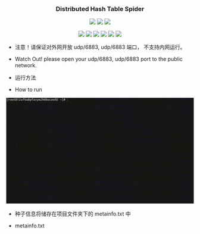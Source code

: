<h3 align="center">
  Distributed Hash Table Spider
</h3>

<p align=center>
  <img src="https://img.shields.io/badge/Copyright-GitHub:fengleicn-red.svg" />
  <img src="https://img.shields.io/badge/License-GPL-green.svg" />
  <img src="https://img.shields.io/badge/test-pass-green.svg" />
</p>


<p align=center>
  <img src="https://img.shields.io/badge/依赖-depend_on-green.svg" />
  <img src="https://img.shields.io/badge/JDK-8-green.svg" />
  <img src="https://img.shields.io/badge/MAVEN-Project-green.svg" />
  <img src="https://img.shields.io/badge/IP-Public-green.svg" />
  <img src="https://img.shields.io/badge/Port-6883-green.svg" />
  <img src="https://img.shields.io/badge/Port-6884-green.svg" />
</p>

- 注意！请保证对外网开放 udp/6883, udp/6883 端口， 不支持内网运行。

- Watch Out! please open your udp/6883, udp/6883  port to the public network.

- 运行方法

- How to run

![](pic/how_to_run.gif)

- 种子信息将储存在项目文件夹下的 metainfo.txt 中 

- metainfo.txt